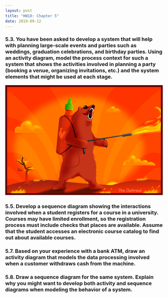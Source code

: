 ```yaml
---
layout: post
title: "HW10: Chapter 5"
date: 2019-09-12
---
```


### 5.3. You have been asked to develop a system that will help with planning large-scale events and parties such as weddings, graduation celebrations, and birthday parties. Using an activity diagram, model the process context for such a system that shows the activities involved in planning a party (booking a venue, organizing invitations, etc.) and the system elements that might be used at each stage.

<img src="images/posts/2019-09-12/test.png" alt="hi" class="inline"/>

### 5.5. Develop a sequence diagram showing the interactions involved when a student registers for a course in a university. Courses may have limited enrollment, so the registration process must include checks that places are available. Assume that the student accesses an electronic course catalog to find out about available courses.

### 5.7. Based on your experience with a bank ATM, draw an activity diagram that models the data processing involved when a customer withdraws cash from the machine.

### 5.8. Draw a sequence diagram for the same system. Explain why you might want to develop both activity and sequence diagrams when modeling the behavior of a system.

